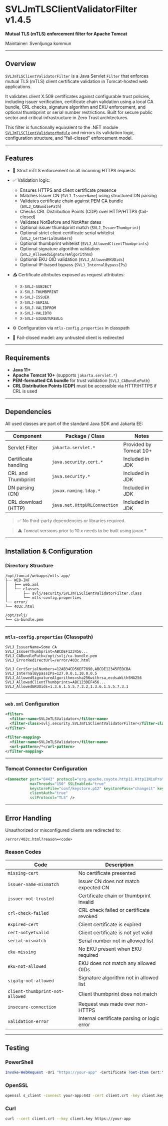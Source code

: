# SVLJmTLSClientValidatorFilter v1.4.5

**Mutual TLS (mTLS) enforcement filter for Apache Tomcat**

Maintainer: Svenljunga kommun

---

## Overview

`SVLJmTLSClientValidatorFilter` is a Java Servlet `Filter` that enforces mutual TLS (mTLS) client certificate validation in Tomcat-hosted web applications.

It validates client X.509 certificates against configurable trust policies, including issuer verification, certificate chain validation using a local CA bundle, CRL checks, signature algorithm and EKU enforcement, and optional thumbprint or serial number restrictions.
Built for secure public sector and critical infrastructure in Zero Trust architectures.

This filter is functionally equivalent to the .NET module [`SVLJmTLSClientValidatorModule`](https://github.com/svenljungakommun/SVLJmTLSClientValidatorModule) and mirrors its validation logic, configuration structure, and "fail-closed" enforcement model.

---

## Features

* 🔐 Strict mTLS enforcement on all incoming HTTPS requests
* ✅ Validation logic:

  * Ensures HTTPS and client certificate presence
  * Matches Issuer CN (`SVLJ_IssuerName`) using structured DN parsing
  * Validates certificate chain against PEM CA bundle (`SVLJ_CABundlePath`)
  * Checks CRL Distribution Points (CDP) over HTTP/HTTPS (fail-closed)
  * Validates NotBefore and NotAfter dates
  * Optional issuer thumbprint match (`SVLJ_IssuerThumbprint`)
  * Optional strict client certificate serial whitelist (`SVLJ_CertSerialNumbers`)
  * Optional thumbprint whitelist (`SVLJ_AllowedClientThumbprints`)
  * Optional signature algorithm validation (`SVLJ_AllowedSignatureAlgorithms`)
  * Optional EKU OID validation (`SVLJ_AllowedEKUOids`)
  * Optional IP-based bypass (`SVLJ_InternalBypassIPs`)
* 📤 Certificate attributes exposed as request attributes:
  * `X-SVLJ-SUBJECT`
  * `X-SVLJ-THUMBPRINT`
  * `X-SVLJ-ISSUER`
  * `X-SVLJ-SERIAL`
  * `X-SVLJ-VALIDFROM`
  * `X-SVLJ-VALIDTO`
  * `X-SVLJ-SIGNATUREALG`
 
* ⚙️ Configuration via `mtls-config.properties` in classpath
* 🚫 Fail-closed model: any untrusted client is redirected

---

## Requirements

* **Java 11+**
* **Apache Tomcat 10+** (supports `jakarta.servlet.*`)
* **PEM-formatted CA bundle** for trust validation (`SVLJ_CABundlePath`)
* **CRL Distribution Points (CDP)** must be accessible via HTTP/HTTPS if CRL is used

---

## Dependencies

All used classes are part of the standard Java SDK and Jakarta EE:

| Component            | Package / Class              | Notes                  |
| -------------------- | ---------------------------- | ---------------------- |
| Servlet Filter       | `jakarta.servlet.*`          | Provided by Tomcat 10+ |
| Certificate handling | `java.security.cert.*`       | Included in JDK        |
| CRL and Thumbprint   | `java.security.*`            | Included in JDK        |
| DN parsing (CN)      | `javax.naming.ldap.*`        | Included in JDK        |
| CRL download (HTTP)  | `java.net.HttpURLConnection` | Included in JDK        |

> ✅ No third-party dependencies or libraries required.

> ⚠️ Tomcat versions prior to 10.x needs to be built using javax.*

---

## Installation & Configuration

### Directory Structure

```
/opt/tomcat/webapps/mtls-app/
├── WEB-INF
│   ├── web.xml
│   └── classes
│       ├── svlj/security/SVLJmTLSClientValidatorFilter.class
│       └── mtls-config.properties
└── error/
└── 403c.html

/opt/svlj/
└── ca-bundle.pem
```

---

### `mtls-config.properties` (Classpath)

```properties
SVLJ_IssuerName=Some CA
SVLJ_IssuerThumbprint=ABCDEF123456...
SVLJ_CABundlePath=/opt/svlj/ca-bundle.pem
SVLJ_ErrorRedirectUrl=/error/403c.html

SVLJ_CertSerialNumbers=12AB34CD56EF7890,ABCDE12345FEDCBA
SVLJ_InternalBypassIPs=127.0.0.1,10.0.0.5
SVLJ_AllowedSignatureAlgorithms=sha256withrsa,ecdsaWithSHA256
SVLJ_AllowedClientThumbprints=ABC123DEF456...
SVLJ_AllowedEKUOids=1.3.6.1.5.5.7.3.2,1.3.6.1.5.5.7.3.1
```

---

### `web.xml` Configuration

```xml
<filter>
  <filter-name>SVLJmTLSValidator</filter-name>
  <filter-class>svlj.security.SVLJmTLSClientValidatorFilter</filter-class>
</filter>

<filter-mapping>
  <filter-name>SVLJmTLSValidator</filter-name>
  <url-pattern>/*</url-pattern>
</filter-mapping>
```

---

### Tomcat Connector Configuration

```xml
<Connector port="8443" protocol="org.apache.coyote.http11.Http11NioProtocol"
           maxThreads="150" SSLEnabled="true"
           keystoreFile="conf/keystore.p12" keystorePass="changeit" keystoreType="PKCS12"
           clientAuth="true"
           sslProtocol="TLS" />
```

---

## Error Handling

Unauthorized or misconfigured clients are redirected to:

```
/error/403c.html?reason=<code>
```

### Reason Codes

| Code                            | Description                                 |
| ------------------------------- | ------------------------------------------- |
| `missing-cert`                  | No certificate presented                    |
| `issuer-name-mismatch`          | Issuer CN does not match expected CN        |
| `issuer-not-trusted`            | Certificate chain or thumbprint invalid     |
| `crl-check-failed`              | CRL check failed or certificate revoked     |
| `expired-cert`                  | Client certificate is expired               |
| `cert-notyetvalid`              | Client certificate is not yet valid         |
| `serial-mismatch`               | Serial number not in allowed list           |
| `eku-missing`                   | No EKU present when EKU required            |
| `eku-not-allowed`               | EKU does not match any allowed OIDs         |
| `sigalg-not-allowed`            | Signature algorithm not in allowed list     |
| `client-thumbprint-not-allowed` | Client thumbprint does not match            |
| `insecure-connection`           | Request was made over non-HTTPS             |
| `validation-error`              | Internal certificate parsing or logic error |

---

## Testing

### PowerShell

```powershell
Invoke-WebRequest -Uri "https://your-app" -Certificate (Get-Item Cert:\CurrentUser\My\<THUMBPRINT>)
```

### OpenSSL

```bash
openssl s_client -connect your-app:443 -cert client.crt -key client.key -CAfile ca-bundle.pem
```

### Curl

```bash
curl --cert client.crt --key client.key https://your-app
```
